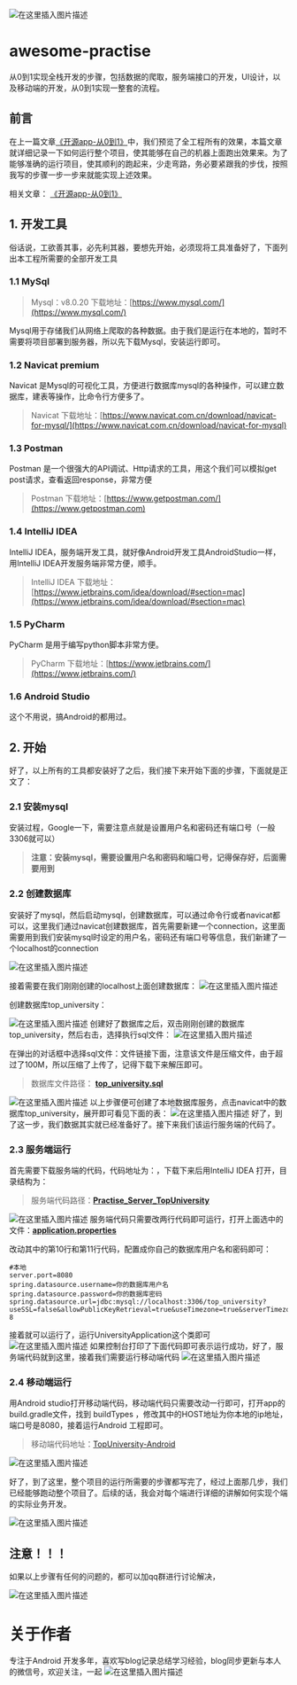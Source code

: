 ![在这里插入图片描述](https://img-blog.csdnimg.cn/20201104073558275.jpeg?x-oss-process=image/watermark,type_ZmFuZ3poZW5naGVpdGk,shadow_10,text_aHR0cHM6Ly9ibG9nLmNzZG4ubmV0L2xqMTg4MjY2,size_16,color_FFFFFF,t_70#pic_center)


# awesome-practise
从0到1实现全栈开发的步骤，包括数据的爬取，服务端接口的开发，UI设计，以及移动端的开发，从0到1实现一整套的流程。

 
## 前言
在上一篇文章[《开源app-从0到1》](https://juejin.im/post/6891046297453723656)中，我们预览了全工程所有的效果，本篇文章就详细记录一下如何运行整个项目，使其能够在自己的机器上面跑出效果来。为了能够准确的运行项目，使其顺利的跑起来，少走弯路，务必要紧跟我的步伐，按照我写的步骤一步一步来就能实现上述效果。

相关文章：
[《开源app-从0到1》](https://juejin.im/post/6891046297453723656)

## 1. 开发工具
俗话说，工欲善其事，必先利其器，要想先开始，必须现将工具准备好了，下面列出本工程所需要的全部开发工具
### 1.1 MySql

> Mysql：v8.0.20 下载地址：[https://www.mysql.com/](https://www.mysql.com/)

Mysql用于存储我们从网络上爬取的各种数据。由于我们是运行在本地的，暂时不需要将项目部署到服务器，所以先下载Mysql，安装运行即可。
### 1.2 Navicat premium
Navicat 是Mysql的可视化工具，方便进行数据库mysql的各种操作，可以建立数据库，建表等操作，比命令行方便多了。

> Navicat 下载地址：[https://www.navicat.com.cn/download/navicat-for-mysql/](https://www.navicat.com.cn/download/navicat-for-mysql)

### 1.3 Postman
Postman 是一个很强大的API调试、Http请求的工具，用这个我们可以模拟get post请求，查看返回response，非常方便

> Postman 下载地址：[https://www.getpostman.com/](https://www.getpostman.com)

### 1.4 IntelliJ IDEA
IntelliJ IDEA，服务端开发工具，就好像Android开发工具AndroidStudio一样，用IntelliJ IDEA开发服务端非常方便，顺手。

> IntelliJ IDEA 下载地址：[https://www.jetbrains.com/idea/download/#section=mac](https://www.jetbrains.com/idea/download/#section=mac)

### 1.5 PyCharm
PyCharm 是用于编写python脚本非常方便。

> PyCharm 下载地址：[https://www.jetbrains.com/](https://www.jetbrains.com/)

### 1.6 Android Studio 
这个不用说，搞Android的都用过。

## 2. 开始
好了，以上所有的工具都安装好了之后，我们接下来开始下面的步骤，下面就是正文了：

### 2.1 安装mysql
安装过程，Google一下，需要注意点就是设置用户名和密码还有端口号（一般3306就可以）
> **注意：安装mysql，需要设置用户名和密码和端口号，记得保存好，后面需要用到**

### 2.2 创建数据库
安装好了mysql，然后启动mysql，创建数据库，可以通过命令行或者navicat都可以，这里我们通过navicat创建数据库，首先需要新建一个connection，这里面需要用到我们安装mysql时设定的用户名，密码还有端口号等信息，我们新建了一个localhost的connection

![在这里插入图片描述](//p3-juejin.byteimg.com/tos-cn-i-k3u1fbpfcp/a8cdcb4c7bfb4d53b2aea213ff8d1c8d~tplv-k3u1fbpfcp-zoom-1.image)

 接着需要在我们刚刚创建的localhost上面创建数据库：
![在这里插入图片描述](//p3-juejin.byteimg.com/tos-cn-i-k3u1fbpfcp/fb4853626bd549ebb9a6a770913e5d67~tplv-k3u1fbpfcp-zoom-1.image)

创建数据库top_university：

![在这里插入图片描述](//p3-juejin.byteimg.com/tos-cn-i-k3u1fbpfcp/83be470c675d4177b5e8c34f14bb1916~tplv-k3u1fbpfcp-zoom-1.image)
创建好了数据库之后，双击刚刚创建的数据库top_university，然后右击，选择执行sql文件：
![在这里插入图片描述](//p3-juejin.byteimg.com/tos-cn-i-k3u1fbpfcp/65ef877dd9df44cab086df3d79d5d1fc~tplv-k3u1fbpfcp-zoom-1.image)

在弹出的对话框中选择sql文件：文件链接下面，注意该文件是压缩文件，由于超过了100M，所以压缩了上传了，记得下载下来解压即可。

>数据库文件路径： [**top_university.sql**](https://github.com/crazyandcoder/awesome-practise/blob/main/python/sql/top_university.sql.zip)

![在这里插入图片描述](//p3-juejin.byteimg.com/tos-cn-i-k3u1fbpfcp/9ffc7c80c71542129d579f7e7dc514d6~tplv-k3u1fbpfcp-zoom-1.image)
以上步骤便可创建了本地数据库服务，点击navicat中的数据库top_university，展开即可看见下面的表：
![在这里插入图片描述](//p3-juejin.byteimg.com/tos-cn-i-k3u1fbpfcp/5d67f33a073b43498f61646745d095f1~tplv-k3u1fbpfcp-zoom-1.image)
好了，到了这一步，我们数据其实就已经准备好了。接下来我们该运行服务端的代码了。


### 2.3 服务端运行

首先需要下载服务端的代码，代码地址为：，下载下来后用IntelliJ IDEA 打开，目录结构为：

> 服务端代码路径：**[Practise_Server_TopUniversity](https://github.com/crazyandcoder/awesome-practise/tree/main/server)**

![在这里插入图片描述](//p3-juejin.byteimg.com/tos-cn-i-k3u1fbpfcp/cafc72acb82c4cd680cc514074e60998~tplv-k3u1fbpfcp-zoom-1.image)
服务端代码只需要改两行代码即可运行，打开上面选中的文件：**[application.properties](https://github.com/crazyandcoder/awesome-practise/blob/main/server/Practise_Server_TopUniversity/src/main/resources/application.properties)**

改动其中的第10行和第11行代码，配置成你自己的数据库用户名和密码即可：

```
#本地
server.port=8080
spring.datasource.username=你的数据库用户名
spring.datasource.password=你的数据库密码
spring.datasource.url=jdbc:mysql://localhost:3306/top_university?useSSL=false&allowPublicKeyRetrieval=true&useTimezone=true&serverTimezone=GMT%2B8&characterEncoding=utf-8

```

接着就可以运行了，运行UniversityApplication这个类即可
![在这里插入图片描述](//p3-juejin.byteimg.com/tos-cn-i-k3u1fbpfcp/b3df71777d914c45ab7d752af62154a8~tplv-k3u1fbpfcp-zoom-1.image)
如果控制台打印了下面代码即可表示运行成功，好了，服务端代码就到这里，接着我们需要运行移动端代码
![在这里插入图片描述](//p3-juejin.byteimg.com/tos-cn-i-k3u1fbpfcp/fb343af1daf3414d802db85e5ff134fc~tplv-k3u1fbpfcp-zoom-1.image)
### 2.4 移动端运行

用Android studio打开移动端代码，移动端代码只需要改动一行即可，打开app的build.gradle文件，找到 buildTypes ，修改其中的HOST地址为你本地的ip地址，端口号是8080，接着运行Android 工程即可。

> 移动端代码地址：[TopUniversity-Android](https://github.com/crazyandcoder/awesome-practise/tree/main/android)

![在这里插入图片描述](//p3-juejin.byteimg.com/tos-cn-i-k3u1fbpfcp/9cbbcf3ccbbf4319b7879e4c9d23c4ea~tplv-k3u1fbpfcp-zoom-1.image)

好了，到了这里，整个项目的运行所需要的步骤都写完了，经过上面那几步，我们已经能够跑动整个项目了。后续的话，我会对每个端进行详细的讲解如何实现个端的实际业务开发。



![在这里插入图片描述](//p3-juejin.byteimg.com/tos-cn-i-k3u1fbpfcp/9d6109eb4f9b44fab2cb432246f32aed~tplv-k3u1fbpfcp-zoom-1.image)


## 注意！！！
如果以上步骤有任何的问题的，都可以加qq群进行讨论解决，

![在这里插入图片描述](//p3-juejin.byteimg.com/tos-cn-i-k3u1fbpfcp/cb0424855fe44cd6b2a8ef6e315e6b88~tplv-k3u1fbpfcp-zoom-1.image)




# 关于作者
专注于Android 开发多年，喜欢写blog记录总结学习经验，blog同步更新与本人的微信号，欢迎关注，一起
![在这里插入图片描述](https://img-blog.csdnimg.cn/20201103230938364.png?x-oss-process=image/watermark,type_ZmFuZ3poZW5naGVpdGk,shadow_10,text_aHR0cHM6Ly9ibG9nLmNzZG4ubmV0L2xqMTg4MjY2,size_16,color_FFFFFF,t_70#pic_center)

